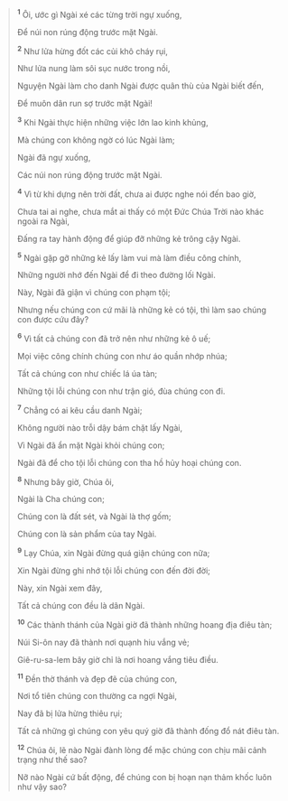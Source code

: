 > <sup><b>1</b></sup> Ôi, ước gì Ngài xé các từng trời ngự xuống,
>
> Ðể núi non rúng động trước mặt Ngài.
>
> <sup><b>2</b></sup> Như lửa hừng đốt các củi khô cháy rụi,
>
> Như lửa nung làm sôi sục nước trong nồi,
>
> Nguyện Ngài làm cho danh Ngài được quân thù của Ngài biết đến,
>
> Ðể muôn dân run sợ trước mặt Ngài!
>
> <sup><b>3</b></sup> Khi Ngài thực hiện những việc lớn lao kinh khủng,
>
> Mà chúng con không ngờ có lúc Ngài làm;
>
> Ngài đã ngự xuống,
>
> Các núi non rúng động trước mặt Ngài.
>
> <sup><b>4</b></sup> Vì từ khi dựng nên trời đất, chưa ai được nghe nói đến bao giờ,
>
> Chưa tai ai nghe, chưa mắt ai thấy có một Ðức Chúa Trời nào khác ngoài ra Ngài,
>
> Ðấng ra tay hành động để giúp đỡ những kẻ trông cậy Ngài.
>
> <sup><b>5</b></sup> Ngài gặp gỡ những kẻ lấy làm vui mà làm điều công chính,
>
> Những người nhớ đến Ngài để đi theo đường lối Ngài.
>
> Này, Ngài đã giận vì chúng con phạm tội;
>
> Nhưng nếu chúng con cứ mãi là những kẻ có tội, thì làm sao chúng con được cứu đây?
>
> <sup><b>6</b></sup> Vì tất cả chúng con đã trở nên như những kẻ ô uế;
>
> Mọi việc công chính chúng con như áo quần nhớp nhúa;
>
> Tất cả chúng con như chiếc lá úa tàn;
>
> Những tội lỗi chúng con như trận gió, đùa chúng con đi.
>
> <sup><b>7</b></sup> Chẳng có ai kêu cầu danh Ngài;
>
> Không người nào trỗi dậy bám chặt lấy Ngài,
>
> Vì Ngài đã ẩn mặt Ngài khỏi chúng con;
>
> Ngài đã để cho tội lỗi chúng con tha hồ hủy hoại chúng con.
>
> <sup><b>8</b></sup> Nhưng bây giờ, Chúa ôi,
>
> Ngài là Cha chúng con;
>
> Chúng con là đất sét, và Ngài là thợ gốm;
>
> Chúng con là sản phẩm của tay Ngài.
>
> <sup><b>9</b></sup> Lạy Chúa, xin Ngài đừng quá giận chúng con nữa;
>
> Xin Ngài đừng ghi nhớ tội lỗi chúng con đến đời đời;
>
> Này, xin Ngài xem đây,
>
> Tất cả chúng con đều là dân Ngài.
>
> <sup><b>10</b></sup> Các thành thánh của Ngài giờ đã thành những hoang địa điêu tàn;
>
> Núi Si-ôn nay đã thành nơi quạnh hiu vắng vẻ;
>
> Giê-ru-sa-lem bây giờ chỉ là nơi hoang vắng tiêu điều.
>
> <sup><b>11</b></sup> Ðền thờ thánh và đẹp đẽ của chúng con,
>
> Nơi tổ tiên chúng con thường ca ngợi Ngài,
>
> Nay đã bị lửa hừng thiêu rụi;
>
> Tất cả những gì chúng con yêu quý giờ đã thành đống đổ nát điêu tàn.
>
> <sup><b>12</b></sup> Chúa ôi, lẽ nào Ngài đành lòng để mặc chúng con chịu mãi cảnh trạng như thế sao?
>
> Nỡ nào Ngài cứ bất động, để chúng con bị hoạn nạn thảm khốc luôn như vậy sao?
